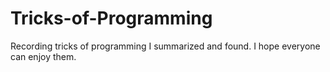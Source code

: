 # Tricks-of-Programming

Recording tricks of programming I summarized and found. I hope everyone can enjoy them.
